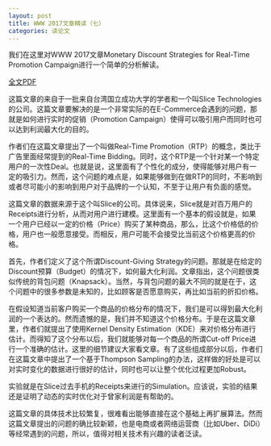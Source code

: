 ```yaml
---
layout: post
title: WWW 2017文章精读（七）
categories: 读论文
---
```


我们在这里对WWW 2017文章Monetary Discount Strategies for Real-Time Promotion Campaign进行一个简单的分析解读。

[全文PDF](http://oak.cs.ucla.edu/~chucheng/publication/www17.pdf)

这篇文章的来自于一批来自台湾国立成功大学的学者和一个叫Slice Technologies的公司。这篇文章要解决的是一个非常实际的在E-Commerce会遇到的问题，那就是如何进行实时的促销（Promotion Campaign）使得可以吸引用户而同时也可以达到利润最大化的目的。

作者们在这篇文章提出了一个叫做Real-Time Promotion（RTP）的概念，类比于广告里面经常提到的Real-Time Bidding。同时，这个RTP是一个针对某一个特定用户的一次性Deal。也就是说，这里面有了个性化的成分，使得能够对用户有一定的吸引力。然而，这个问题的难点是，如果能够做到在做RTP的同时，不影响到或者尽可能小的影响到用户对于品牌的一个认知，不至于让用户有负面的感觉。

这篇文章的数据来源于这个叫Slice的公司。具体说来，Slice就是对百万用户的Receipts进行分析，从而对用户进行建模。这里面有一个基本的假设就是，如果一个用户已经以一定的价格（Price）购买了某种商品，那么，比这个价格低的价格，用户也一般愿意接受。而相反，用户可能不会接受比当前这个价格更高的价格。

首先，作者们定义了这个所谓Discount-Giving Strategy的问题。那就是在给定的Discount预算（Budget）的情况下，如何最大化利润。文章指出，这个问题很类似传统的背包问题（Knapsack）。当然，与背包问题的最大不同的就是在于，这个问题中的很多参数是未知的，比如顾客是否愿意购买，再比如当前的折扣价格。

在假设知道当前客户购买一个商品的价格分布的情况下，我们是可以得到最大化利润的一个表达的。然而遗憾的是，我们并不知道这个价格分布。于是在这篇文章里，作者们就提出了使用Kernel Density Estimation（KDE）来对价格分布进行估计。而得知了这个分布以后，我们就能够对每一个商品的所谓Cut-off Price进行一个准确的估计。这里的细节建议大家看文章。有了这些组成部分以后，作者们在这篇文章中提出了一个基于Thompson Sampling的办法，这样做的好处是可以对实时变化的数据进行很好的估计，同时也可以让整个优化过程更加Robust。

实验就是在Slice过去手机的Receipts来进行的Simulation。应该说，实验的结果还是证明了动态的实时优化对于曾家利润是有帮助的。

这篇文章的具体技术比较繁复，很难看出能够直接在这个基础上再扩展算法。然而这篇文章提出的问题的确比较新颖，也是电商或者网络运营商（比如Uber、DiDi）等经常遇到的问题，所以，值得对相关技术有兴趣的读者泛读。
